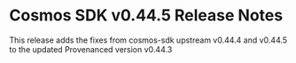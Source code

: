 # Cosmos SDK v0.44.5 Release Notes

This release adds the fixes from cosmos-sdk upstream v0.44.4 and v0.44.5 to the updated Provenanced version v0.44.3
